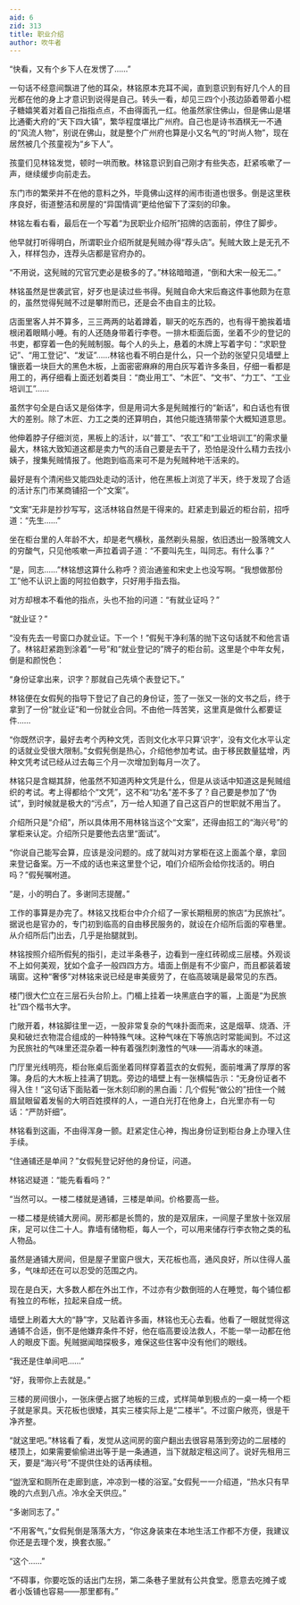 ```yaml
---
aid: 6
zid: 313
title: 职业介绍
author: 吹牛者
---
```


“快看，又有个乡下人在发愣了……”

一句话不经意间飘进了他的耳朵，林铭原本充耳不闻，直到意识到有好几个人的目光都在他的身上才意识到说得是自己。转头一看，却见三四个小孩边舔着带着小棍子糖嬉笑着对着自己指指点点，不由得面孔一红。他虽然家住佛山，但是佛山是堪比通衢大府的“天下四大镇”，繁华程度堪比广州府。自己也是诗书酒棋无一不通的“风流人物”，别说在佛山，就是整个广州府也算是小又名气的“时尚人物”，现在居然被几个孩童视为“乡下人”。

孩童们见林铭发觉，顿时一哄而散。林铭意识到自己刚才有些失态，赶紧咳嗽了一声，继续缓步向前走去。

东门市的繁荣并不在他的意料之外，毕竟佛山这样的闹市街道也很多。倒是这里秩序良好，街道整洁和房屋的“异国情调”更给他留下了深刻的印象。

林铭左看右看，最后在一个写着“为民职业介绍所”招牌的店面前，停住了脚步。

他早就打听得明白，所谓职业介绍所就是髡贼办得“荐头店”。髡贼大致上是无孔不入，样样包办，连荐头店都是官府办的。

“不用说，这髡贼的冗官冗吏必是极多的了。”林铭暗暗道，“倒和大宋一般无二。”

林铭虽然是世袭武官，好歹也是读过些书得。髡贼自命大宋后裔这件事他颇为在意的，虽然觉得髡贼不过是攀附而已，还是会不由自主的比较。

店面里客人并不算多，三三两两的站着蹲着，聊天的吃东西的，也有得干脆挨着墙根闭着眼睛小睡。有的人还随身带着行李卷。一排木柜面后面，坐着不少的登记的书吏，都穿着一色的髡贼制服。每个人的头上，悬着的木牌上写着字句：“求职登记”、“用工登记”、“发证”……林铭也看不明白是什么，只一个劲的张望只见墙壁上镶嵌着一块巨大的黑色木板，上面密密麻麻的用白灰写着许多条目，仔细一看都是用工的，再仔细看上面还划着类目：“商业用工”、“木匠”、“文书”、“力工”、“工业培训工”……

虽然字句全是白话又是俗体字，但是用词大多是髡贼推行的“新话”，和白话也有很大的差别。除了木匠、力工之类的还算明白，其他只能连猜带蒙个大概知道意思。

他伸着脖子仔细浏览，黑板上的活计，以“普工”、“农工”和“工业培训工”的需求量最大，林铭大致知道这都是卖力气的活自己要是去干了，恐怕是没什么精力去找小姨子，搜集髡贼情报了。他跑到临高来可不是为髡贼种地干活来的。

最好是有个清闲些又能四处走动的活计，他在黑板上浏览了半天，终于发现了合适的活计东门市某商铺招一个“文案”。

“文案”无非是抄抄写写，这活林铭自然是干得来的。赶紧走到最近的柜台前，招呼道：“先生……”

坐在柜台里的人年龄不大，却是老气横秋，虽然剃头易服，依旧透出一股落魄文人的穷酸气，只见他咳嗽一声拉着调子道：“不要叫先生，叫同志。有什么事？”

“是，同志……”林铭想这算什么称呼？资治通鉴和宋史上也没写啊。“我想做那份工”他不认识上面的阿拉伯数字，只好用手指去指。

对方却根本不看他的指点，头也不抬的问道：“有就业证吗？”

“就业证？”

“没有先去一号窗口办就业证。下一个！”假髡干净利落的抛下这句话就不和他言语了。林铭赶紧跑到涂着“一号”和“就业登记的”牌子的柜台前。这里是个中年女髡，倒是和颜悦色：

“身份证拿出来，识字？那就自己先填个表登记下。”

林铭便在女假髡的指导下登记了自己的身份证，签了一张又一张的文书之后，终于拿到了一份“就业证”和一份就业合同。不由他一阵苦笑，这里真是做什么都要证件……

“你既然识字，最好去考个丙种文凭，否则文化水平只算‘识字’，没有文化水平认定的话就业受很大限制。”女假髡倒是热心，介绍他参加考试。由于移民数量猛增，丙种文凭考试已经从过去每三个月一次增加到每月一次了。

林铭只是含糊其辞，他虽然不知道丙种文凭是什么，但是从谈话中知道这是髡贼组织的考试。考上得都给个“文凭”，这不和“功名”差不多了？自己要是参加了“伪试”，到时候就是极大的“污点”，万一给人知道了自己这百户的世职就不用当了。

介绍所只是“介绍”，所以具体用不用林铭当这个“文案”，还得由招工的“海兴号”的掌柜来认定。介绍所只是要他去店里“面试”。

“你说自己能写会算，应该是没问题的。成了就叫对方掌柜在这上面盖个章，拿回来登记备案。万一不成的话也来这里登个记，咱们介绍所会给你找活的。明白吗？”假髡嘱咐道。

“是，小的明白了。多谢同志提醒。”

工作的事算是办完了。林铭又找柜台中介介绍了一家长期租房的旅店“为民旅社”。据说也是官办的，专门初到临高的自由移民服务的，就设在介绍所后面的窄巷里。从介绍所后门出去，几乎是抬腿就到。

林铭按照介绍所假髡的指引，走过半条巷子，边看到一座红砖砌成三层楼。外观谈不上如何美观，犹如个盒子一般四四方方。墙面上倒是有不少窗户，而且都装着玻璃窗。这种“奢侈”对林铭来说已经是审美疲劳了，在临高玻璃是最常见的东西。

楼门很大伫立在三层石头台阶上。门楣上挂着一块黑底白字的匾，上面是“为民旅社”四个楷书大字。

门敞开着，林铭脚往里一迈，一股非常复杂的气味扑面而来，这是烟草、烧酒、汗臭和破烂衣物混合组成的一种特殊气味。这种气味在下等旅店时常能闻到。不过这为民旅社的气味里还混杂着一种有着强烈刺激性的气味——消毒水的味道。

门厅里光线明亮，柜台账桌后面坐着同样穿着蓝衣的女假髡，面前堆满了厚厚的客簿。身后的大木板上挂满了钥匙。旁边的墙壁上有一张横幅告示：“无身份证者不得入住！”这句话下面贴着一张木刻印刷的黑白画：几个假髡“做公的”扭住一个贼眉鼠眼留着发髻的大明百姓摸样的人，一道白光打在他身上，白光里亦有一句话：“严防奸细”。

林铭看到这画，不由得浑身一颤。赶紧定住心神，掏出身份证到柜台身上办理入住手续。

“住通铺还是单间？”女假髡登记好他的身份证，问道。

林铭迟疑道：“能先看看吗？”

“当然可以。一楼二楼就是通铺，三楼是单间。价格要高一些。

一楼二楼是统铺大房间。房形都是长筒的，放的是双层床，一间屋子里放十张双层床，足可以住二十人。靠墙有储物柜，每人一个，可以用来储存行李衣物之类的私人物品。

虽然是通铺大房间，但是屋子里窗户很大，天花板也高，通风良好，所以住得人虽多，气味却还在可以忍受的范围之内。

现在是白天，大多数人都在外出工作，不过亦有少数倒班的人在睡觉，每个铺位都有独立的布帐，拉起来自成一统。

墙壁上刷着大大的“静”字，又贴着许多画，林铭也无心去看。他看了一眼就觉得这通铺不合适，倒不是他嫌弃条件不好，他在临高要设法救人，不能一举一动都在他人的眼皮下面。髡贼据闻暗探极多，难保这些住客中没有他们的眼线。

“我还是住单间吧……”

“好，我带你上去就是。”

三楼的房间很小，一张床便占据了地板的三成，式样简单到极点的一桌一椅一个柜子就是家具。天花板也很矮，其实三楼实际上是“二楼半”。不过窗户敞亮，很是干净齐整。

“就这里吧。”林铭看了看，发觉从这间房的窗户翻出去很容易落到旁边的二层楼的楼顶上，如果需要偷偷进出等于是一条通道，当下就敲定租这间了。说好先租用三天，要是“海兴号”不提供住处的话再续租。

“盥洗室和厕所在走廊到底，冲凉到一楼的浴室。”女假髡一一介绍道，“热水只有早晚的六点到八点。冷水全天供应。”

“多谢同志了。”

“不用客气，”女假髡倒是落落大方，“你这身装束在本地生活工作都不方便，我建议你还是去理个发，换套衣服。”

“这个……”

“不碍事，你要吃饭的话出门左拐，第二条巷子里就有公共食堂。愿意去吃摊子或者小饭铺也容易——那里都有。”
